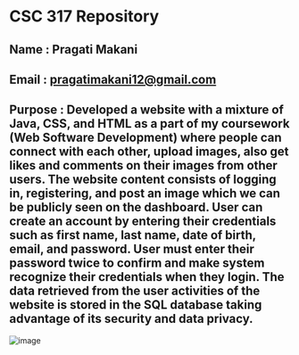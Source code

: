 # CSC 317 Repository

## Name  : Pragati Makani

## Email : pragatimakani12@gmail.com

## Purpose : Developed a website with a mixture of Java, CSS, and HTML as a part of my coursework (Web Software Development) where people can connect with each other, upload images, also get likes and comments on their images from other users. The website content consists of logging in, registering, and post an image which we can be publicly seen on the dashboard. User can create an account by entering their credentials such as first name, last name, date of birth, email, and password. User must enter their password twice to confirm and make system recognize their credentials when they login. The data retrieved from the user activities of the website is stored in the SQL database taking advantage of its security and data privacy.
![image](https://user-images.githubusercontent.com/78123335/162861469-5e851a69-fc5a-4a2d-b420-712e1241427a.png)


